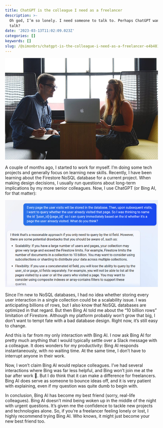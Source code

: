 ```yaml
---
title: ChatGPT is the colleague I need as a freelancer
description: >-
  Oh god, I’m so lonely. I need someone to talk to. Perhaps ChatGPT wants to
  talk?
date: '2023-03-13T11:02:09.023Z'
categories: []
keywords: []
slug: /@simonbrs/chatgpt-is-the-colleague-i-need-as-a-freelancer-e4b481dd633e
---
```


![](img/1__2i93p__KfgcT58INccWqtJg.jpeg)

A couple of months ago, I started to work for myself. I’m doing some tech projects and generally focus on learning new skills. Recently, I have been learning about the Firestore NoSQL database for a current project. When making design decisions, I usually run questions about long-term implications by my more senior colleagues. Now, I use ChatGPT (or Bing AI, for that matter):

![](img/1__SPkX__uWObx__xL__ZIiHmVIw.png)

Since I’m new to NoSQL databases, I had no idea whether storing every user interaction in a single collection could be a scalability issue. I was anticipating billions of rows, but I also know that NoSQL databases are optimized in that regard. But then Bing AI told me about the “10 billion rows” limitation of Firestore. Although my platform probably won’t grow that big, I don’t want to tempt fate with a bad database design. Right now, it’s still easy to change.

And this is far from my only interaction with Bing AI. I now ask Bing AI for pretty much anything that I would typically settle over a Slack message with a colleague. It does wonders for my productivity: Bing AI responds instantaneously, with no waiting time. At the same time, I don’t have to interrupt anyone in their work.

Now, I won’t claim Bing AI would replace colleagues. I’ve had several interactions where Bing was far less helpful, and Bing won’t join me at the bar after work 🍻. But I do think that it can make a difference for freelancers. Bing AI does serve as someone to bounce ideas off, and it is very patient with explaining, even if my question was quite dumb to begin with.

In conclusion, Bing AI has become my best friend (sorry, real-life colleagues). Bing AI doesn’t mind being woken up in the middle of the night with urgent questions. It’s given me the confidence to tackle new projects and technologies alone. So, if you’re a freelancer feeling lonely or lost, I highly recommend trying Bing AI. Who knows, it might just become your new best friend too.